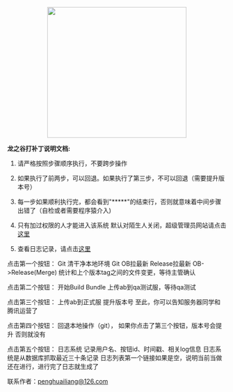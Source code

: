 ﻿<p align="center">
    <a href="https://huailiang.github.io/">
    	<img src="https://huailiang.github.io/img/avatar-Alex.jpg" width="320" height="300">
    </a>
</p>

<b>龙之谷打补丁说明文档:</b>

1. 请严格按照步骤顺序执行，不要跨步操作

2. 如果执行了前两步，可以回退。如果执行了第三步，不可以回退（需要提升版本号）

3. 每一步如果顺利执行完，都会看到"*****"的结束行，否则就意味着中间步骤出错了（自检或者需要程序猿介入)

4. 只有加过权限的人才能进入该系统 默认对陌生人关闭，超级管理员网站请点击<a href='http://10.0.127.200/phpmyadmin/' target='_blank'>这里</a>

5. 查看日志记录，请点击<a href='http://10.0.127.200/dn/log.php' target='_blank'>这里</a>

点击第一个按钮：
	Git 清干净本地环境 
	Git OB拉最新 Release拉最新 OB->Release(Merge)
	统计和上个版本tag之间的文件变更，等待主管确认

点击第二个按钮：
	开始Build Bundle
	上传ab到qa测试服，等待qa测试

点击第三个按钮：
	上传ab到正式服
	提升版本号
	至此，你可以告知服务器同学和腾讯运营了

点击第四个按钮：
	回退本地操作（git）， 如果你点击了第三个按钮，版本号会提升 否则就没有

点击第五个按钮：
	日志系统 记录用户名、按钮id、时间戳、相关log信息
	日志系统是从数据库抓取最近三十条记录
	日志列表第一个链接如果是空，说明当前当做还在进行，进行完了日志就生成了


联系作者：penghuailiang@126.com
